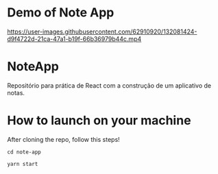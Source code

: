 # Demo of Note App

https://user-images.githubusercontent.com/62910920/132081424-d9f4722d-21ca-47a1-b19f-66b36979b44c.mp4

# NoteApp
Repositório para prática de React com a construção de um aplicativo de notas.

# How to launch on your machine
After cloning the repo, follow this steps!
```
cd note-app
```
```
yarn start
```
